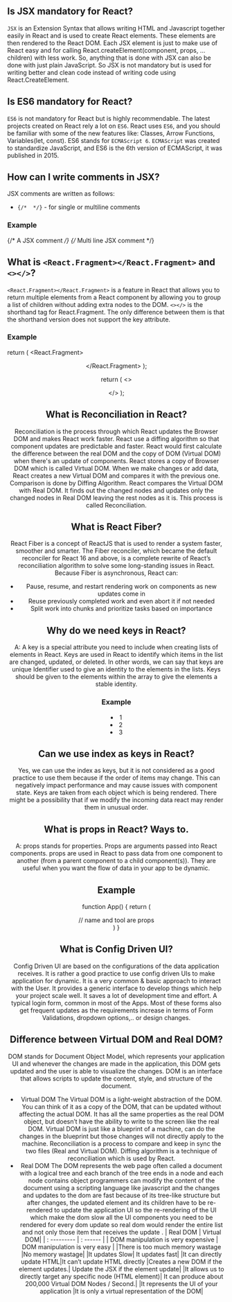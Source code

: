## Is JSX mandatory for React?
```JSX``` is an Extension Syntax that allows writing HTML and Javascript together easily in React and is used to create React elements. These elements are then rendered to the React DOM. Each JSX element is just to make use of React easy and for calling React.createElement(component, props, …children) with less work. So, anything that is done with JSX can also be done with just plain JavaScript. So JSX is not mandatory but is used for writing better and clean code instead of writing code using React.CreateElement.

## Is ES6 mandatory for React?
```ES6``` is not mandatory for React but is highly recommendable. The latest projects created on React rely a lot on ```ES6```. React uses ```ES6```, and you should be familiar with some of the new features like: Classes, Arrow Functions, Variables(let, const). ES6 stands for ```ECMAScript 6```. ```ECMAScript``` was created to standardize JavaScript, and ES6 is the 6th version of ECMAScript, it was published in 2015.


## How can I write comments in JSX?
 JSX comments are written as follows:

*  ```{/*  */}``` - for single or multiline comments
### Example

{/* A JSX comment */}
{/* Multi
line
JSX
comment */}


## What is ```<React.Fragment></React.Fragment>``` and ```<></>```?

```<React.Fragment></React.Fragment>``` is a feature in React that allows you to return multiple elements from a React component by allowing you to group a list of children without adding extra nodes to the DOM. ```<></>``` is the shorthand tag for React.Fragment. The only difference between them is that the shorthand version does not support the key attribute.

### Example 

return (
        <React.Fragment>
            <Header />
            <Navigation />
            <Main />
            <Footer />
        </React.Fragment>
    );

return (
        <>
            <Header />
            <Navigation />
            <Main />
            <Footer />
        </>
    );

## What is Reconciliation in React?
Reconciliation is the process through which React updates the Browser DOM and makes React work faster. React use a diffing algorithm so that component updates are predictable and faster. React would first calculate the difference between the real DOM and the copy of DOM (Virtual DOM) when there's an update of components. React stores a copy of Browser DOM which is called Virtual DOM. When we make changes or add data, React creates a new Virtual DOM and compares it with the previous one. Comparison is done by Diffing Algorithm. React compares the Virtual DOM with Real DOM. It finds out the changed nodes and updates only the changed nodes in Real DOM leaving the rest nodes as it is. This process is called Reconciliation.

 ## What is React Fiber?
 React Fiber is a concept of ReactJS that is used to render a system faster, smoother and smarter. The Fiber reconciler, which became the default reconciler for React 16 and above, is a complete rewrite of React’s reconciliation algorithm to solve some long-standing issues in React. Because Fiber is asynchronous, React can:

* Pause, resume, and restart rendering work on components as new updates come in
* Reuse previously completed work and even abort it if not needed
* Split work into chunks and prioritize tasks based on importance

 ## Why do we need keys in React?
A: A key is a special attribute you need to include when creating lists of elements in React. Keys are used in React to identify which items in the list are changed, updated, or deleted. In other words, we can say that keys are unique Identifier used to give an identity to the elements in the lists. Keys should be given to the elements within the array to give the elements a stable identity.

### Example
<li key={0}>1</li>
<li key={1}>2</li>
<li key={2}>3</li>

 ## Can we use index as keys in React?
  Yes, we can use the index as keys, but it is not considered as a good practice to use them because if the order of items may change. This can negatively impact performance and may cause issues with component state. Keys are taken from each object which is being rendered. There might be a possibility that if we modify the incoming data react may render them in unusual order.

  ## What is props in React? Ways to.
A: props stands for properties. Props are arguments passed into React components. props are used in React to pass data from one component to another (from a parent component to a child component(s)). They are useful when you want the flow of data in your app to be dynamic.

## Example
function App() {
  return (
    <div className="App">
      <Tool name="Anuj Kumar" tool="VS code"/> // name and tool are props
    </div>
  )
}

## What is Config Driven UI?
 Config Driven UI are based on the configurations of the data application receives. It is rather a good practice to use config driven UIs to make application for dynamic. It is a very common & basic approach to interact with the User. It provides a generic interface to develop things which help your project scale well. It saves a lot of development time and effort. A typical login form, common in most of the Apps. Most of these forms also get frequent updates as the requirements increase in terms of Form Validations, dropdown options,.. or design changes.


##  Difference between Virtual DOM and Real DOM?
 DOM stands for Document Object Model, which represents your application UI and whenever the changes are made in the application, this DOM gets updated and the user is able to visualize the changes. DOM is an interface that allows scripts to update the content, style, and structure of the document.

* Virtual DOM
    The Virtual DOM is a light-weight abstraction of the DOM. You can think of it as a copy of the DOM, that can be updated without affecting the actual DOM. It has all the same properties as the real DOM object, but doesn’t have the ability to write to the screen like the real DOM.
    Virtual DOM is just like a blueprint of a machine, can do the changes in the blueprint but those changes will not directly apply to the machine.
    Reconciliation is a process to compare and keep in sync the two files (Real and Virtual DOM). Diffing algorithm is a technique of reconciliation which is used by React.
* Real DOM
    The DOM represents the web page often called a document with a logical tree and each branch of the tree ends in a node and each node contains object programmers can modify the content of the document using a scripting language like javascript and the changes and updates to the dom are fast because of its tree-like structure but after changes, the updated element and its children have to be re-rendered to update the application UI so the re-rendering of the UI which make the dom slow all the UI components you need to be rendered for every dom update so real dom would render the entire list and not only those item that receives the update .
             | Real DOM | Virtual DOM|
             | : ---------        | :  ------         |
             |    DOM manipulation is very expensive      |     DOM manipulation is very easy      |
	|There is too much memory wastage  |No memory wastage|
	|It updates Slow|	It updates fast|
    |It can directly update HTML|It can’t update HTML directly
|Creates a new DOM if the element updates.|	Update the JSX if the element update|
|It allows us to directly target any specific node (HTML element)| It can produce about 200,000 Virtual DOM Nodes / Second.|
|It represents the UI of your application	|It is only a virtual representation of the DOM|